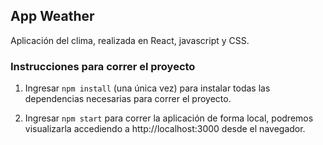 ## **App Weather**

  Aplicación del clima, realizada en React, javascript y CSS.


### **Instrucciones para correr el proyecto**

1. Ingresar `npm install` (una única vez) para instalar todas las dependencias necesarias para correr el proyecto. 

2. Ingresar `npm start` para correr la aplicación de forma local, podremos visualizarla accediendo a http://localhost:3000 desde el navegador.
